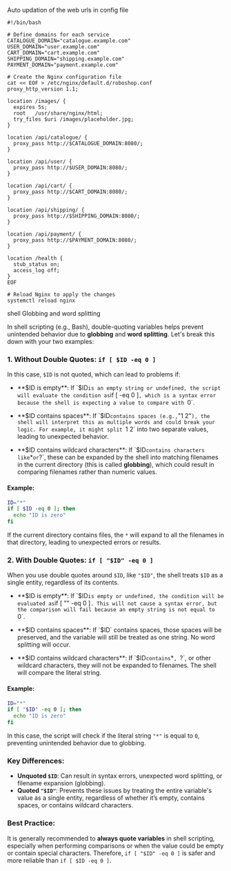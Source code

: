 Auto updation of the web urls in config file 

```
#!/bin/bash

# Define domains for each service
CATALOGUE_DOMAIN="catalogue.example.com"
USER_DOMAIN="user.example.com"
CART_DOMAIN="cart.example.com"
SHIPPING_DOMAIN="shipping.example.com"
PAYMENT_DOMAIN="payment.example.com"

# Create the Nginx configuration file
cat << EOF > /etc/nginx/default.d/roboshop.conf
proxy_http_version 1.1;

location /images/ {
  expires 5s;
  root   /usr/share/nginx/html;
  try_files $uri /images/placeholder.jpg;
}

location /api/catalogue/ {
  proxy_pass http://$CATALOGUE_DOMAIN:8080/;
}

location /api/user/ {
  proxy_pass http://$USER_DOMAIN:8080/;
}

location /api/cart/ {
  proxy_pass http://$CART_DOMAIN:8080/;
}

location /api/shipping/ {
  proxy_pass http://$SHIPPING_DOMAIN:8080/;
}

location /api/payment/ {
  proxy_pass http://$PAYMENT_DOMAIN:8080/;
}

location /health {
  stub_status on;
  access_log off;
}
EOF

# Reload Nginx to apply the changes
systemctl reload nginx

```
shell Globbing and word splitting

In shell scripting (e.g., Bash), double-quoting variables helps prevent unintended behavior due to **globbing** and **word splitting**. Let's break this down with your two examples:

### 1. **Without Double Quotes: `if [ $ID -eq 0 ]`**

In this case, `$ID` is not quoted, which can lead to problems if:

- **$ID is empty**: If `$ID` is an empty string or undefined, the script will evaluate the condition as `if [ -eq 0 ]`, which is a syntax error because the shell is expecting a value to compare with `0`.

- **$ID contains spaces**: If `$ID` contains spaces (e.g., `"1 2"`), the shell will interpret this as multiple words and could break your logic. For example, it might split `1 2` into two separate values, leading to unexpected behavior.

- **$ID contains wildcard characters**: If `$ID` contains characters like `*` or `?`, these can be expanded by the shell into matching filenames in the current directory (this is called **globbing**), which could result in comparing filenames rather than numeric values.

#### Example:
```bash
ID="*"
if [ $ID -eq 0 ]; then
  echo "ID is zero"
fi
```
If the current directory contains files, the `*` will expand to all the filenames in that directory, leading to unexpected errors or results.

### 2. **With Double Quotes: `if [ "$ID" -eq 0 ]`**

When you use double quotes around `$ID`, like `"$ID"`, the shell treats `$ID` as a single entity, regardless of its contents.

- **$ID is empty**: If `$ID` is empty or undefined, the condition will be evaluated as `if [ "" -eq 0 ]`. This will not cause a syntax error, but the comparison will fail because an empty string is not equal to `0`.

- **$ID contains spaces**: If `$ID` contains spaces, those spaces will be preserved, and the variable will still be treated as one string. No word splitting will occur.

- **$ID contains wildcard characters**: If `$ID` contains `*`, `?`, or other wildcard characters, they will not be expanded to filenames. The shell will compare the literal string.

#### Example:
```bash
ID="*"
if [ "$ID" -eq 0 ]; then
  echo "ID is zero"
fi
```
In this case, the script will check if the literal string `"*"` is equal to `0`, preventing unintended behavior due to globbing.

### Key Differences:

- **Unquoted `$ID`**: Can result in syntax errors, unexpected word splitting, or filename expansion (globbing).
- **Quoted `"$ID"`**: Prevents these issues by treating the entire variable's value as a single entity, regardless of whether it’s empty, contains spaces, or contains wildcard characters.

### Best Practice:
It is generally recommended to **always quote variables** in shell scripting, especially when performing comparisons or when the value could be empty or contain special characters. Therefore, `if [ "$ID" -eq 0 ]` is safer and more reliable than `if [ $ID -eq 0 ]`.